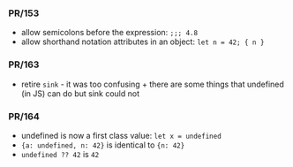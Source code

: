 ### PR/153

- allow semicolons before the expression: `;;; 4.8`
- allow shorthand notation attributes in an object: `let n = 42; { n }`

### PR/163

- retire `sink` - it was too confusing + there are some things that undefined (in JS) can do but sink could not

### PR/164

- undefined is now a first class value: `let x = undefined`
- `{a: undefined, n: 42}` is identical to `{n: 42}`
- `undefined ?? 42` is `42`
